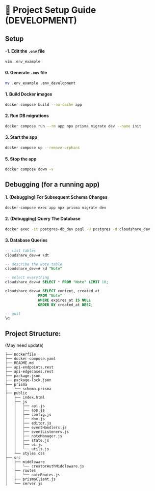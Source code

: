 # 🚀 Project Setup Guide (DEVELOPMENT)

## **Setup**

#### -1. **Edit the `.env` file**
```bash
vim .env_example
```

#### 0. **Generate `.env` file**
```bash
mv .env_example .env_development
```

#### 1. **Build Docker images**
```bash
docker compose build --no-cache app
```

#### 2. **Run DB migrations**
```bash
docker compose run --rm app npx prisma migrate dev --name init
```

#### 3. **Start the app**
```bash
docker compose up --remove-orphans
```

#### 5. **Stop the app**
```bash
docker compose down -v
```

## **Debugging (for a running app)**

#### 1. **(Debugging) For Subsequent Schema Changes**

```bash
docker-compose exec app npx prisma migrate dev
```

#### 2. **(Debugging) Query The Database**

```bash
docker exec -it postgres-db_dev psql -U postgres -d cloudshare_dev
```

#### 3. **Database Queries**

```sql
-- list tables 
cloudshare_dev=# \dt
```

```sql
-- describe the Note table
cloudshare_dev=# \d "Note"
```

```sql
-- select everything
cloudshare_dev=# SELECT * FROM "Note" LIMIT 10;
```

```sql
cloudshare_dev=# SELECT content, created_at
               FROM "Note"
               WHERE expires_at IS NULL
               ORDER BY created_at DESC;
```

```sql
-- quit
\q
```

## Project Structure:

(May need update)

```
├── Dockerfile
├── docker-compose.yaml
├── README.md
├── api-endpoints.rest
├── api-edgecases.rest
├── package.json
├── package-lock.json
├── prisma
│   └── schema.prisma
├── public
│   ├── index.html
│   ├── js
│   │   ├── api.js
│   │   ├── app.js
│   │   ├── config.js
│   │   ├── dom.js
│   │   ├── editor.js
│   │   ├── eventHandlers.js
│   │   ├── eventListeners.js
│   │   ├── noteManager.js
│   │   ├── state.js
│   │   ├── ui.js
│   │   └── utils.js
│   └── styles.css
├── src
│   ├── middleware
│   │   └── creatorAuthMiddleware.js
│   ├── routes
│   │   └── noteRoutes.js
│   ├── prismaClient.js
│   └── server.js
```
